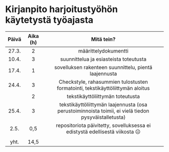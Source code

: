 <h1>Kirjanpito harjoitustyöhön käytetystä työajasta</h1>

| Päivä  | Aika (h)| Mitä tein? |
|:------:|:-------:|:----------:|
| 27.3.  | 2       | määrittelydokumentti |
| 10.4.  | 3       | suunnittelua ja esiasteista toteutusta        |
| 17.4.  | 1       | sovelluksen rakenteen suunnittelu, pientä laajennusta         |
| 24.4.  | 3       | Checkstyle, rahasummien tulostusten formatointi, tekstikäyttöliittymän aloitus |
|        | 2       | tekstikäyttöliittymän toteutusta |
| 25.4.  | 3       | tekstikäyttöliittymän laajennusta (osa perustoiminnoista toimii, ei vielä tiedon pysyväistalletusta)|
| 2.5.   | 0,5     | repositoriota päivitetty, sovelluksessa ei edistystä edellisestä viikosta ☹️|
||||
| yht.   | 14,5       |    |
